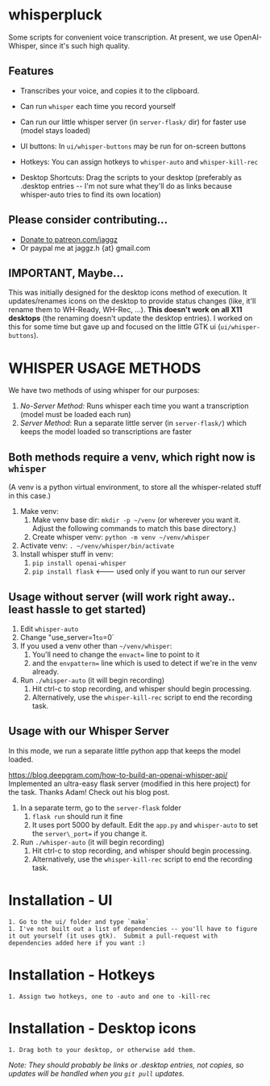 # whisperpluck

Some scripts for convenient voice transcription. At present, we use OpenAI-Whisper, since it's such high quality.

## Features

* Transcribes your voice, and copies it to the clipboard.

* Can run `whisper` each time you record yourself
* Can run our little whisper server (in `server-flask/` dir) for faster use (model stays loaded)

* UI buttons: In `ui/whisper-buttons` may be run for on-screen buttons
* Hotkeys: You can assign hotkeys to `whisper-auto` and `whisper-kill-rec`
* Desktop Shortcuts: Drag the scripts to your desktop (preferably as .desktop entries -- I'm not sure what they'll do as links because whisper-auto tries to find its own location)

## Please consider contributing...

* [Donate to patreon.com/jaggz](https://patreon.com/jaggz)
* Or paypal me at jaggz.h {at} gmail.com

## IMPORTANT, Maybe...

This was initially designed for the desktop icons method of execution. It updates/renames icons on the desktop to provide status changes (like, it'll rename them to WH-Ready, WH-Rec, ...).  **This doesn't work on all X11 desktops** (the renaming doesn't update the desktop entries).  I worked on this for some time but gave up and focused on the little GTK ui (`ui/whisper-buttons`).

# WHISPER USAGE METHODS

We have two methods of using whisper for our purposes:

1. *No-Server Method:* Runs whisper each time you want a transcription (model must be loaded each run)
2. *Server Method*: Run a separate little server (in `server-flask/`) which keeps the model loaded so transcriptions are faster

## Both methods require a venv, which right now is `whisper`

(A venv is a python virtual environment, to store all the whisper-related stuff in this case.)

1. Make venv:
    1. Make venv base dir: `mkdir -p ~/venv` (or wherever you want it. Adjust the following commands to match this base directory.)
    1. Create whisper venv: `python -m venv ~/venv/whisper`
1. Activate venv: `. ~/venv/whisper/bin/activate`
1. Install whisper stuff in venv:
    1. `pip install openai-whisper`
    1. `pip install flask` <--- used only if you want to run our server

## Usage without server (will work right away.. least hassle to get started)

1. Edit `whisper-auto`
1. Change "use\_server=1` to `=0`
1. If you used a venv other than `~/venv/whisper`:
    1. You'll need to change the `envact=` line to point to it
    2. and the `envpattern=` line which is used to detect if we're in the venv already.
1. Run `./whisper-auto` (it will begin recording)
    1. Hit ctrl-c to stop recording, and whisper should begin processing.
    1. Alternatively, use the `whisper-kill-rec` script to end the recording task.

## Usage with our Whisper Server

In this mode, we run a separate little python app that keeps the model loaded.

https://blog.deepgram.com/how-to-build-an-openai-whisper-api/
Implemented an ultra-easy flask server (modified in this here project)
for the task.  Thanks Adam!  Check out his blog post.

1. In a separate term, go to the `server-flask` folder
    1. `flask run` should run it fine
    1. It uses port 5000 by default. Edit the `app.py` and `whisper-auto` to set the `server\_port=` if you change it.
1. Run `./whisper-auto` (it will begin recording)
    1. Hit ctrl-c to stop recording, and whisper should begin processing.
    1. Alternatively, use the `whisper-kill-rec` script to end the recording task.

# Installation - UI
    1. Go to the ui/ folder and type `make`
    1. I've not built out a list of dependencies -- you'll have to figure it out yourself (it uses gtk).  Submit a pull-request with dependencies added here if you want :)

# Installation - Hotkeys
    1. Assign two hotkeys, one to -auto and one to -kill-rec

# Installation - Desktop icons
    1. Drag both to your desktop, or otherwise add them.

*Note: They should probably be links or .desktop entries, not copies, so updates will be handled when you `git pull` updates.*

